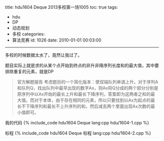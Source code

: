 title: hdu1604 Deque 2013多校第一场1005
toc: true
tags:
  - hdu
  - DP
  - 动态规划
  - 多校
categories:
  - 算法竞赛
id: 1026
date: 2010-01-01 00:03:00
---

多校的时候数据太水了，竟然让我过了。

题目实际上就是求的从某个点开始到终点的非升非降序列长度和的最大值，其中要排除重复的元素，就是DP

> 官方解题报告
>     考虑题目的一个简化版本：使双端队列单调上升。对于序列A和队列Q，找出队列中最早出现的数字Ax，则Ax将Q分成的两个部分分别是原序列中以Ax开始的最长上升和最长下降序列，答案即为这两者之和的最大值。而对于本体，由于存在相同的元素，所以只要找到以Ax为起点的最长不下降序列和最长不上升序列的和，然后减去两个里面出现Ax次数的最小值即可。

<!--more-->
我的代码
{% include_code hdu1604 Deque lang:cpp hdu/1604-1.cpp %}

标程
{% include_code hdu1604 Deque 标程 lang:cpp hdu/1604-2.cpp %}